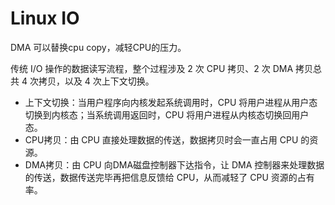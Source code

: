# Linux IO

DMA 可以替换cpu copy，减轻CPU的压力。

传统 I/O 操作的数据读写流程，整个过程涉及 2 次 CPU 拷贝、2 次 DMA 拷贝总共 4 次拷贝，以及 4 次上下文切换。

- 上下文切换：当用户程序向内核发起系统调用时，CPU 将用户进程从用户态切换到内核态；当系统调用返回时，CPU 将用户进程从内核态切换回用户态。
- CPU拷贝：由 CPU 直接处理数据的传送，数据拷贝时会一直占用 CPU 的资源。
- DMA拷贝：由 CPU 向DMA磁盘控制器下达指令，让 DMA 控制器来处理数据的传送，数据传送完毕再把信息反馈给 CPU，从而减轻了 CPU 资源的占有率。

